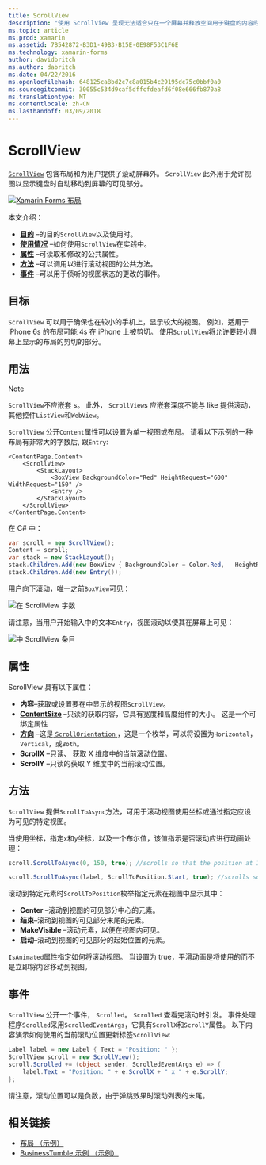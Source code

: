 ```yaml
---
title: ScrollView
description: "使用 ScrollView 呈现无法适合只在一个屏幕并释放空间用于键盘的内容的布局。"
ms.topic: article
ms.prod: xamarin
ms.assetid: 7B542872-B3D1-49B3-B15E-0E98F53C1F6E
ms.technology: xamarin-forms
author: davidbritch
ms.author: dabritch
ms.date: 04/22/2016
ms.openlocfilehash: 648125ca8bd2c7c8a015b4c29195dc75c0bbf0a0
ms.sourcegitcommit: 30055c534d9caf5dffcfdeafd6f08e666fb870a8
ms.translationtype: MT
ms.contentlocale: zh-CN
ms.lasthandoff: 03/09/2018
---
```

# <a name="scrollview"></a>ScrollView

[`ScrollView`](https://developer.xamarin.com/api/type/Xamarin.Forms.ScrollView/) 包含布局和为用户提供了滚动屏幕外。 `ScrollView` 此外用于允许视图以显示键盘时自动移动到屏幕的可见部分。

[![](scroll-view-images/layouts-sml.png "Xamarin.Forms 布局")](scroll-view-images/layouts.png#lightbox "Xamarin.Forms 布局")

本文介绍：

- **[目的](#Purpose)** &ndash;的目的`ScrollView`以及使用时。
- **[使用情况](#Usage)** &ndash;如何使用`ScrollView`在实践中。
- **[属性](#Properties)** &ndash;可读取和修改的公共属性。
- **[方法](#Methods)** &ndash;可以调用以进行滚动视图的公共方法。
- **[事件](#Events)** &ndash;可以用于侦听的视图状态的更改的事件。

## <a name="purpose"></a>目标

`ScrollView` 可以用于确保也在较小的手机上，显示较大的视图。 例如，适用于 iPhone 6s 的布局可能 4s 在 iPhone 上被剪切。 使用`ScrollView`将允许要较小屏幕上显示的布局的剪切的部分。

## <a name="usage"></a>用法

> [!NOTE]
> `ScrollView`不应嵌套 s。 此外， `ScrollView`s 应嵌套深度不能与 like 提供滚动，其他控件`ListView`和`WebView`。

`ScrollView` 公开`Content`属性可以设置为单一视图或布局。 请看以下示例的一种布局有非常大的字数后, 跟`Entry`:

```xaml
<ContentPage.Content>
    <ScrollView>
        <StackLayout>
            <BoxView BackgroundColor="Red" HeightRequest="600" WidthRequest="150" />
            <Entry />
        </StackLayout>
    </ScrollView>
</ContentPage.Content>
```

在 C# 中：

```csharp
var scroll = new ScrollView();
Content = scroll;
var stack = new StackLayout();
stack.Children.Add(new BoxView { BackgroundColor = Color.Red,   HeightRequest = 600, WidthRequest = 600 });
stack.Children.Add(new Entry());
```

用户向下滚动，唯一之前`BoxView`可见：

![](scroll-view-images/scroll-start.png "在 ScrollView 字数")

请注意，当用户开始输入中的文本`Entry`，视图滚动以使其在屏幕上可见：

![](scroll-view-images/scroll-end.png "中 ScrollView 条目")

## <a name="properties"></a>属性

ScrollView 具有以下属性：

- **内容**&ndash;获取或设置要在中显示的视图`ScrollView`。
- **[ContentSize](https://developer.xamarin.com/api/type/Xamarin.Forms.Size/)**  &ndash;只读的获取内容，它具有宽度和高度组件的大小。 这是一个可绑定属性
- **[方向](https://developer.xamarin.com/api/type/Xamarin.Forms.ScrollOrientation/)** &ndash;这是[ `ScrollOrientation` ](https://developer.xamarin.com/api/type/Xamarin.Forms.ScrollOrientation/)，这是一个枚举，可以将设置为`Horizontal`， `Vertical`，或`Both`。
- **ScrollX** &ndash;只读、 获取 X 维度中的当前滚动位置。
- **ScrollY** &ndash;只读的获取 Y 维度中的当前滚动位置。

## <a name="methods"></a>方法

`ScrollView` 提供`ScrollToAsync`方法，可用于滚动视图使用坐标或通过指定应设为可见的特定视图。

当使用坐标，指定`x`和`y`坐标，以及一个布尔值，该值指示是否滚动应进行动画处理：

```csharp
scroll.ScrollToAsync(0, 150, true); //scrolls so that the position at 150px from the top is visible

scroll.ScrollToAsync(label, ScrollToPosition.Start, true); //scrolls so that the label is at the start of the list
```

滚动到特定元素时`ScrollToPosition`枚举指定元素在视图中显示其中：

- **Center** &ndash;滚动到视图的可见部分中心的元素。
- **结束**&ndash;滚动到视图的可见部分末尾的元素。
- **MakeVisible** &ndash;滚动元素，以便在视图内可见。
- **启动**&ndash;滚动到视图的可见部分的起始位置的元素。

`IsAnimated`属性指定如何将滚动视图。 当设置为 true，平滑动画是将使用的而不是立即将内容移动到视图。

## <a name="events"></a>事件

`ScrollView` 公开一个事件， `Scrolled`。 `Scrolled` 查看完滚动时引发。 事件处理程序`Scrolled`采用`ScrolledEventArgs`，它具有`ScrollX`和`ScrollY`属性。 以下内容演示如何使用的当前滚动位置更新标签`ScrollView`:

```csharp
Label label = new Label { Text = "Position: " };
ScrollView scroll = new ScrollView();
scroll.Scrolled += (object sender, ScrolledEventArgs e) => {
    label.Text = "Position: " + e.ScrollX + " x " + e.ScrollY;
};
```

请注意，滚动位置可以是负数，由于弹跳效果时滚动列表的末尾。


## <a name="related-links"></a>相关链接

- [布局 （示例）](https://developer.xamarin.com/samples/xamarin-forms/UserInterface/Layout/)
- [BusinessTumble 示例 （示例）](https://developer.xamarin.com/samples/xamarin-forms/UserInterface/BusinessTumble/)
